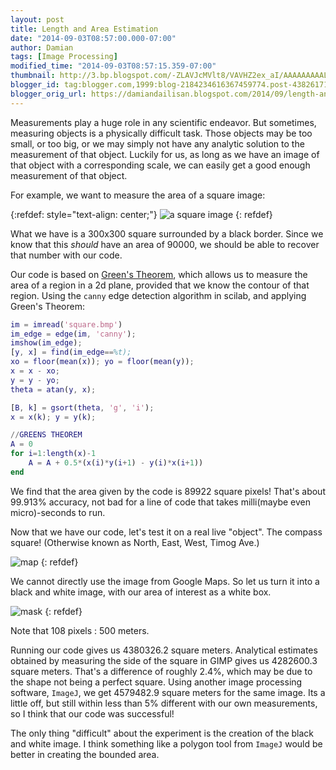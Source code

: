 ```yaml
---
layout: post
title: Length and Area Estimation
date: "2014-09-03T08:57:00.000-07:00"
author: Damian
tags: [Image Processing]
modified_time: "2014-09-03T08:57:15.359-07:00"
thumbnail: http://3.bp.blogspot.com/-ZLAVJcMVlt8/VAVHZ2ex_aI/AAAAAAAAALE/qRi0xUVQq2Q/s72-c/square.bmp
blogger_id: tag:blogger.com,1999:blog-2184234616367459774.post-4382617168451981428
blogger_orig_url: https://damiandailisan.blogspot.com/2014/09/length-and-area-estimation.html
---
```


Measurements play a huge role in any scientific endeavor.
But sometimes, measuring objects is a physically difficult task.
Those objects may be too small, or too big, or we may simply not have any analytic solution to the measurement of that
object.
Luckily for us, as long as we have an image of that object with a corresponding scale, we can easily get a good enough
measurement of that object.

For example, we want to measure the area of a square image:

{:refdef: style="text-align: center;"}
![a square image](http://3.bp.blogspot.com/-ZLAVJcMVlt8/VAVHZ2ex_aI/AAAAAAAAALE/qRi0xUVQq2Q/s1600/square.bmp)
{: refdef}

What we have is a 300x300 square surrounded by a black border.
Since we know that this _should_ have an area of 90000, we should be able to recover that number with our code.

Our code is based on [Green's Theorem](http://en.wikipedia.org/wiki/Green's_theorem), which allows us to measure the area of
a region in a 2d plane, provided that we know the contour of that region.
Using the `canny` edge detection algorithm
in scilab, and applying Green's Theorem:

```matlab
im = imread('square.bmp')
im_edge = edge(im, 'canny');
imshow(im_edge);
[y, x] = find(im_edge==%t);
xo = floor(mean(x)); yo = floor(mean(y));
x = x - xo;
y = y - yo;
theta = atan(y, x);

[B, k] = gsort(theta, 'g', 'i');
x = x(k); y = y(k);

//GREENS THEOREM
A = 0
for i=1:length(x)-1
    A = A + 0.5*(x(i)*y(i+1) - y(i)*x(i+1))
end
```

We find that the area given by the code is 89922 square pixels!
That's about 99.913% accuracy, not bad for a line of code that takes milli(maybe even micro)-seconds to
run.

Now that we have our code, let's test it on a real live "object".
The compass square! (Otherwise known as North, East, West, Timog Ave.)

![map](http://1.bp.blogspot.com/-J73JwnaQjbk/VAc2n-_iW4I/AAAAAAAAALo/_oED1-smKdw/s1600/map.png)
{: refdef}

We cannot directly use the image from Google Maps. So let us turn it into a
black and white image, with our area of interest as a white box.

![mask](http://4.bp.blogspot.com/-JyfsEWA6E_I/VAc2nuV6dcI/AAAAAAAAALk/YSS0YnjuHqc/s1600/map.bmp)
{: refdef}

Note that 108 pixels : 500 meters.

Running our code gives us 4380326.2 square meters.
Analytical estimates obtained by measuring the side of the square in GIMP gives us 4282600.3 square meters.
That's a difference of roughly 2.4%, which may be due to the shape not being a perfect square. Using another image processing software, `ImageJ`, we get 4579482.9 square meters for the same image. Its a little off, but still within less than 5% different with our own measurements, so I think that our code was successful!

The only thing "difficult" about the experiment is the creation of the black and
white image. I think something like a polygon tool from `ImageJ` would be better in creating the bounded
area.
